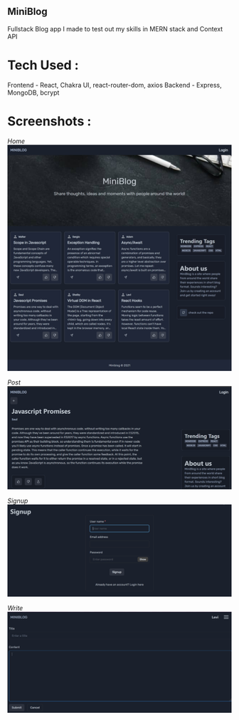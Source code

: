 ## MiniBlog

Fullstack Blog app I made to test out my skills in MERN stack and Context API

# Tech Used :

Frontend - React, Chakra UI, react-router-dom, axios
Backend - Express, MongoDB, bcrypt

# Screenshots :

*Home*
![Home](./screenshots/home.jpeg)

*Post*
![Post](./screenshots/post.png)

*Signup*
![Signup](./screenshots/signup.png)

*Write*
![Write](./screenshots/write.png)
